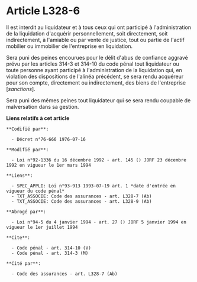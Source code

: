 # Article L328-6

Il est interdit au liquidateur et à tous ceux qui ont participé à l'administration de la liquidation d'acquérir
personnellement, soit directement, soit indirectement, à l'amiable ou par vente de justice, tout ou partie de l'actif
mobilier ou immobilier de l'entreprise en liquidation.

Sera puni des peines encourues pour le délit d'abus de confiance aggravé prévu par les articles 314-3 et 314-10 du code pénal
tout liquidateur ou toute personne ayant participé à l'administration de la liquidation qui, en violation des dispositions de
l'alinéa précédent, se sera rendu acquéreur pour son compte, directement ou indirectement, des biens de l'entreprise
[*sanctions*].

Sera puni des mêmes peines tout liquidateur qui se sera rendu coupable de malversation dans sa gestion.

**Liens relatifs à cet article**

	**Codifié par**:

	  - Décret n°76-666 1976-07-16

	**Modifié par**:

	  - Loi n°92-1336 du 16 décembre 1992 - art. 145 () JORF 23 décembre 1992 en vigueur le 1er mars 1994

	**Liens**:

	  - SPEC_APPLI: Loi n°93-913 1993-07-19 art. 1 *date d'entrée en vigueur du code pénal*
	  - TXT_ASSOCIE: Code des assurances - art. L328-7 (Ab)
	  - TXT_ASSOCIE: Code des assurances - art. L328-9 (Ab)

	**Abrogé par**:

	  - Loi n°94-5 du 4 janvier 1994 - art. 27 () JORF 5 janvier 1994 en vigueur le 1er juillet 1994

	**Cite**:

	  - Code pénal - art. 314-10 (V)
	  - Code pénal - art. 314-3 (M)

	**Cité par**:

	  - Code des assurances - art. L328-7 (Ab)
